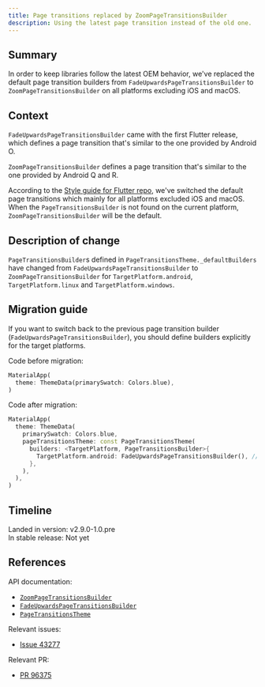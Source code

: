```yaml
---
title: Page transitions replaced by ZoomPageTransitionsBuilder
description: Using the latest page transition instead of the old one.
---
```


## Summary

In order to keep libraries follow the latest OEM behavior,
we've replaced the default page transition builders from
`FadeUpwardsPageTransitionsBuilder` to
`ZoomPageTransitionsBuilder` on all platforms excluding iOS and macOS.

## Context

`FadeUpwardsPageTransitionsBuilder` came with the first
Flutter release, which defines a page transition that's
similar to the one provided by Android O.

`ZoomPageTransitionsBuilder` defines a page transition that's
similar to the one provided by Android Q and R.

According to the [Style guide for Flutter repo][], we've switched
the default page transitions which mainly for all platforms excluded iOS and macOS.
When the `PageTransitionsBuilder` is not found on the current platform,
`ZoomPageTransitionsBuilder` will be the default.

[Style guide for Flutter repo]: {{site.repo.flutter}}/wiki/Style-guide-for-Flutter-repo

## Description of change

`PageTransitionsBuilder`s defined in
`PageTransitionsTheme._defaultBuilders` have changed from
`FadeUpwardsPageTransitionsBuilder` to
`ZoomPageTransitionsBuilder` for `TargetPlatform.android`,
`TargetPlatform.linux` and `TargetPlatform.windows`.

## Migration guide

If you want to switch back to the previous page transition builder
(`FadeUpwardsPageTransitionsBuilder`), you should define builders
explicitly for the target platforms.

Code before migration:

<!-- skip -->
```dart
MaterialApp(
  theme: ThemeData(primarySwatch: Colors.blue),
)
```

Code after migration:

<!-- skip -->
```dart
MaterialApp(
  theme: ThemeData(
    primarySwatch: Colors.blue,
    pageTransitionsTheme: const PageTransitionsTheme(
      builders: <TargetPlatform, PageTransitionsBuilder>{
        TargetPlatform.android: FadeUpwardsPageTransitionsBuilder(), // Apply this to every platforms you need.
      },
    ),
  ),
)
```

## Timeline

Landed in version: v2.9.0-1.0.pre<br>
In stable release: Not yet

## References

API documentation:
* [`ZoomPageTransitionsBuilder`][]
* [`FadeUpwardsPageTransitionsBuilder`][]
* [`PageTransitionsTheme`][]

Relevant issues:
* [Issue 43277][]

Relevant PR:
* [PR 96375][]

[`ZoomPageTransitionsBuilder`]: {{site.api}}/flutter/material/ZoomPageTransitionsBuilder-class.html
[`FadeUpwardsPageTransitionsBuilder`]: {{site.api}}/flutter/material/FadeUpwardsPageTransitionsBuilder-class.html
[`PageTransitionsTheme`]: {{site.api}}/flutter/material/PageTransitionsTheme-class.html
[Issue 43277]: {{site.repo.flutter}}/issues/43277
[PR 96375]: {{site.repo.flutter}}/pull/96375
